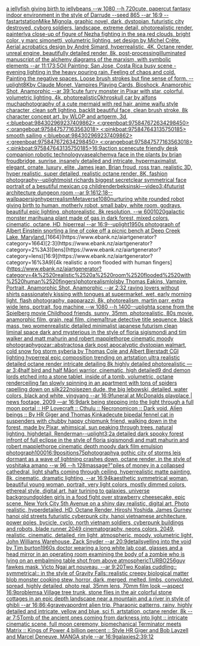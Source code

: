 [a jellyfish giving birth to jellybeans --w 1080 --h 720](https://www.ebank.nz/aiartgenerator?category=a%2520jellyfish%2520giving%2520birth%2520to%2520jellybeans%2520--w%25201080%2520--h%2520720)[cute, papercut fantasy indoor environment in the style of Darrude --seed 865 --ar 16:9 --fast](https://www.ebank.nz/aiartgenerator?category=cute%2C%2520papercut%2520fantasy%2520indoor%2520environment%2520in%2520the%2520style%2520of%2520Darrude%2520--seed%2520865%2520--ar%252016%3A9%2520--fast)[artstation](https://www.ebank.nz/aiartgenerator?category=artstation)[Mike Mignola, graphic novel, dark, dystopian, futuristic city destroyed, cyborg soldiers, landscape, extreme detail, photorealistic render, painterly](https://www.ebank.nz/aiartgenerator?category=Mike%2520Mignola%2C%2520graphic%2520novel%2C%2520dark%2C%2520dystopian%2C%2520futuristic%2520city%2520destroyed%2C%2520cyborg%2520soldiers%2C%2520landscape%2C%2520extreme%2520detail%2C%2520photorealistic%2520render%2C%2520painterly)[a close-up of figure of Nezha fighting in the sea,red clouds, bright color, y marc simonetti, volumetric lighting, set design by Michel Crête, Aerial acrobatics design by André Simard, hyperrealistic, 4K, Octane render, unreal engine, beautifully detailed render, 8k, post-processing](https://www.ebank.nz/aiartgenerator?category=a%2520close-up%2520of%2520figure%2520of%2520Nezha%2520fighting%2520in%2520the%2520sea%2Cred%2520clouds%2C%2520bright%2520color%2C%2520y%2520marc%2520simonetti%2C%2520volumetric%2520lighting%2C%2520set%2520design%2520by%2520Michel%2520Cr%C3%AAte%2C%2520Aerial%2520acrobatics%2520design%2520by%2520Andr%C3%A9%2520Simard%2C%2520hyperrealistic%2C%25204K%2C%2520Octane%2520render%2C%2520unreal%2520engine%2C%2520beautifully%2520detailed%2520render%2C%25208k%2C%2520post-processing)[illuminated manuscript of the alchemy diagrams of the marxism, with symbolic elements --ar 11:17](https://www.ebank.nz/aiartgenerator?category=illuminated%2520manuscript%2520of%2520the%2520alchemy%2520diagrams%2520of%2520the%2520marxism%2C%2520with%2520symbolic%2520elements%2520--ar%252011%3A17)[3:5](https://www.ebank.nz/aiartgenerator?category=3%3A5)[Oil Painting: San Jose, Costa Rica busy scene - evening lighting in the heavy pouring rain. Feeling of chaos and cold. Painting the negative spaces. Loose brush strokes but fine sense of form. --uplight](https://www.ebank.nz/aiartgenerator?category=Oil%2520Painting%3A%2520San%2520Jose%2C%2520Costa%2520Rica%2520busy%2520scene%2520-%2520evening%2520lighting%2520in%2520the%2520heavy%2520pouring%2520rain.%2520Feeling%2520of%2520chaos%2520and%2520cold.%2520Painting%2520the%2520negative%2520spaces.%2520Loose%2520brush%2520strokes%2520but%2520fine%2520sense%2520of%2520form.%2520--uplight)[8K](https://www.ebank.nz/aiartgenerator?category=8K)[by Claude Monet, Vampires Playing Cards, Bioshock, Anamorphic Shot, Anamorphic --ar 39:1](https://www.ebank.nz/aiartgenerator?category=by%2520Claude%2520Monet%2C%2520Vampires%2520Playing%2520Cards%2C%2520Bioshock%2C%2520Anamorphic%2520Shot%2C%2520Anamorphic%2520--ar%252039%3A1)[cute furry monster in Pixar with star, colorful, volumetric lighting, 4k, photorealistic](https://www.ebank.nz/aiartgenerator?category=cute%2520furry%2520monster%2520in%2520Pixar%2520with%2520star%2C%2520colorful%2C%2520volumetric%2520lighting%2C%25204k%2C%2520photorealistic)[Okhro](https://www.ebank.nz/aiartgenerator?category=Okhro)[skull car by alfons mucha](https://www.ebank.nz/aiartgenerator?category=skull%2520car%2520by%2520alfons%2520mucha)[photography of a cute mermaid with red hair, anime waifu style character, clean soft lighting, backlit beautiful face, clean brush stroke, 8k character concept art, by WLOP and artgerm, 3d,](https://www.ebank.nz/aiartgenerator?category=photography%2520of%2520a%2520cute%2520mermaid%2520with%2520red%2520hair%2C%2520anime%2520waifu%2520style%2520character%2C%2520clean%2520soft%2520lighting%2C%2520backlit%2520beautiful%2520face%2C%2520clean%2520brush%2520stroke%2C%25208k%2520character%2520concept%2520art%2C%2520by%2520WLOP%2520and%2520artgerm%2C%25203d%2C)[<:blueboat:984302969237409862> <:greenboat:975847672634298450> <:orangeboat:975847577163563018> <:pinkboat:975847643135750185> smooth sailing <:blueboat:984302969237409862> <:greenboat:975847672634298450> <:orangeboat:975847577163563018> <:pinkboat:975847643135750185>](https://www.ebank.nz/aiartgenerator?category=%3C%3Ablueboat%3A984302969237409862%3E%2520%3C%3Agreenboat%3A975847672634298450%3E%2520%3C%3Aorangeboat%3A975847577163563018%3E%2520%3C%3Apinkboat%3A975847643135750185%3E%2520smooth%2520sailing%2520%3C%3Ablueboat%3A984302969237409862%3E%2520%3C%3Agreenboat%3A975847672634298450%3E%2520%3C%3Aorangeboat%3A975847577163563018%3E%2520%3C%3Apinkboat%3A975847643135750185%3E)[16:9](https://www.ebank.nz/aiartgenerator?category=16%3A9)[action scene](https://www.ebank.nz/aiartgenerator?category=action%2520scene)[cute friendly desk companion robotic technology](https://www.ebank.nz/aiartgenerator?category=cute%2520friendly%2520desk%2520companion%2520robotic%2520technology)[vase](https://www.ebank.nz/aiartgenerator?category=vase)[alchemy](https://www.ebank.nz/aiartgenerator?category=alchemy)[a face in the plants by brian froud](https://www.ebank.nz/aiartgenerator?category=a%2520face%2520in%2520the%2520plants%2520by%2520brian%2520froud)[bridge, sunrise, insanely detailed and intricate, hypermaximalist, elegant, ornate, luxury, elite, James jean, Brian froud, ross tran, realistic 3D, hyper realistic, super detailed, realistic octane render, 8K, fashion photography](https://www.ebank.nz/aiartgenerator?category=bridge%2C%2520sunrise%2C%2520insanely%2520detailed%2520and%2520intricate%2C%2520hypermaximalist%2C%2520elegant%2C%2520ornate%2C%2520luxury%2C%2520elite%2C%2520James%2520jean%2C%2520Brian%2520froud%2C%2520ross%2520tran%2C%2520realistic%25203D%2C%2520hyper%2520realistic%2C%2520super%2520detailed%2C%2520realistic%2520octane%2520render%2C%25208K%2C%2520fashion%2520photography)[--uplight](https://www.ebank.nz/aiartgenerator?category=--uplight)[moist richards biggest secret](https://www.ebank.nz/aiartgenerator?category=moist%2520richards%2520biggest%2520secret)[clear symmetrical face portrait of a besutiful mexican cg child](https://www.ebank.nz/aiartgenerator?category=clear%2520symmetrical%2520face%2520portrait%2520of%2520a%2520besutiful%2520mexican%2520cg%2520child)[render](https://www.ebank.nz/aiartgenerator?category=render)[beksinski](https://www.ebank.nz/aiartgenerator?category=beksinski)[—video](https://www.ebank.nz/aiartgenerator?category=%E2%80%94video)[3:4](https://www.ebank.nz/aiartgenerator?category=3%3A4)[futurist architecture dungeon room --ar 9:16](https://www.ebank.nz/aiartgenerator?category=futurist%2520architecture%2520dungeon%2520room%2520--ar%25209%3A16)[](https://www.ebank.nz/aiartgenerator?category=)[12:18](https://www.ebank.nz/aiartgenerator?category=12%3A18)[--wallpaper](https://www.ebank.nz/aiartgenerator?category=--wallpaper)[sign](https://www.ebank.nz/aiartgenerator?category=sign)[hyperrealism](https://www.ebank.nz/aiartgenerator?category=hyperrealism)[Metaverse](https://www.ebank.nz/aiartgenerator?category=Metaverse)[1080](https://www.ebank.nz/aiartgenerator?category=1080)[nurturing white rounded robot giving birth to human, motherly robot, small baby, white room, godrays, beautiful epic lighting, photorealistic, 8k resolution, --w 600](https://www.ebank.nz/aiartgenerator?category=nurturing%2520white%2520rounded%2520robot%2520giving%2520birth%2520to%2520human%2C%2520motherly%2520robot%2C%2520small%2520baby%2C%2520white%2520room%2C%2520godrays%2C%2520beautiful%2520epic%2520lighting%2C%2520photorealistic%2C%25208k%2520resolution%2C%2520--w%2520600)[1020](https://www.ebank.nz/aiartgenerator?category=1020)[galactic monster marihuana plant made of gas in dark forest, mixed colors, cinematic, octane, HD, hiperreal --ar 16:9](https://www.ebank.nz/aiartgenerator?category=galactic%2520monster%2520marihuana%2520plant%2520made%2520of%2520gas%2520in%2520dark%2520forest%2C%2520mixed%2520colors%2C%2520cinematic%2C%2520octane%2C%2520HD%2C%2520hiperreal%2520--ar%252016%3A9)[--uplight](https://www.ebank.nz/aiartgenerator?category=--uplight)[1950s photograph of Albert Einstein snorting a line of coke off a picnic bench at Deep Creek Lake, Maryland.](https://www.ebank.nz/aiartgenerator?category=1950s%2520photograph%2520of%2520Albert%2520Einstein%2520snorting%2520a%2520line%2520of%2520coke%2520off%2520a%2520picnic%2520bench%2520at%2520Deep%2520Creek%2520Lake%2C%2520Maryland.)[1664](https://www.ebank.nz/aiartgenerator?category=1664)[2:3](https://www.ebank.nz/aiartgenerator?category=2%3A3)[lens](https://www.ebank.nz/aiartgenerator?category=lens)[16:9](https://www.ebank.nz/aiartgenerator?category=16%3A9)[4k realistic a room flooded with human fingers](https://www.ebank.nz/aiartgenerator?category=4k%2520realistic%2520a%2520room%2520flooded%2520with%2520human%2520fingers)[photorealism](https://www.ebank.nz/aiartgenerator?category=photorealism)[lols](https://www.ebank.nz/aiartgenerator?category=lols)[by Thomas Eakins, Vampire, Portrait, Anamorphic Shot, Anamorphic --ar 2:3](https://www.ebank.nz/aiartgenerator?category=by%2520Thomas%2520Eakins%2C%2520Vampire%2C%2520Portrait%2C%2520Anamorphic%2520Shot%2C%2520Anamorphic%2520--ar%25202%3A3)[2 raving lovers without shirts passionately kissing with tongues at supermarket, wet, early morning light, flash photography, papparazzi, 8k, photorealism, martin parr, extra wide lens, portrait, fog machine --w 1080 --h 1400](https://www.ebank.nz/aiartgenerator?category=2%2520raving%2520lovers%2520without%2520shirts%2520passionately%2520kissing%2520with%2520tongues%2520at%2520supermarket%2C%2520wet%2C%2520early%2520morning%2520light%2C%2520flash%2520photography%2C%2520papparazzi%2C%25208k%2C%2520photorealism%2C%2520martin%2520parr%2C%2520extra%2520wide%2520lens%2C%2520portrait%2C%2520fog%2520machine%2520--w%25201080%2520--h%25201400)[--uplight](https://www.ebank.nz/aiartgenerator?category=--uplight)[a scene from the Spielberg movie Childhood friends, sunny, 35mm, photorealistic, 80s movie, anamorphic film, grain, real film, cinema](https://www.ebank.nz/aiartgenerator?category=a%2520scene%2520from%2520the%2520Spielberg%2520movie%2520Childhood%2520friends%2C%2520sunny%2C%252035mm%2C%2520photorealistic%2C%252080s%2520movie%2C%2520anamorphic%2520film%2C%2520grain%2C%2520real%2520film%2C%2520cinema)[1](https://www.ebank.nz/aiartgenerator?category=1)[true detective title sequence, black mass, two women](https://www.ebank.nz/aiartgenerator?category=true%2520detective%2520title%2520sequence%2C%2520black%2520mass%2C%2520two%2520women)[realistic detailed minimalist japanese futurism clean liminal space dark and mysterious in the style of floria sigismondi and tim walker and matt mahurin and robert mapplethorpe cinematic moody photography](https://www.ebank.nz/aiartgenerator?category=realistic%2520detailed%2520minimalist%2520japanese%2520futurism%2520clean%2520liminal%2520space%2520dark%2520and%2520mysterious%2520in%2520the%2520style%2520of%2520floria%2520sigismondi%2520and%2520tim%2520walker%2520and%2520matt%2520mahurin%2520and%2520robert%2520mapplethorpe%2520cinematic%2520moody%2520photography)[gozar::abstractos](https://www.ebank.nz/aiartgenerator?category=gozar%3A%3Aabstractos)[a dark post apocalyptic dystopian walmart, cold snow fog storm syberia by Thomas Cole and Albert Bierstadt CGI lighting hyperreal epic composition trending on artstation ultra realistic detailed octane render intricate detailing 8k highly detailed photorealistic —ar 3:4](https://www.ebank.nz/aiartgenerator?category=a%2520dark%2520post%2520apocalyptic%2520dystopian%2520walmart%2C%2520cold%2520snow%2520fog%2520storm%2520syberia%2520by%2520Thomas%2520Cole%2520and%2520Albert%2520Bierstadt%2520CGI%2520lighting%2520hyperreal%2520epic%2520composition%2520trending%2520on%2520artstation%2520ultra%2520realistic%2520detailed%2520octane%2520render%2520intricate%2520detailing%25208k%2520highly%2520detailed%2520photorealistic%2520%E2%80%94ar%25203%3A4)[half bird and half Māori warrior, cinematic, high detailed](https://www.ebank.nz/aiartgenerator?category=half%2520bird%2520and%2520half%2520M%C4%81ori%2520warrior%2C%2520cinematic%2C%2520high%2520detailed)[9 dnd demon lords etched into a stone tablet, inside of a tomb, volumetric, octane render](https://www.ebank.nz/aiartgenerator?category=9%2520dnd%2520demon%2520lords%2520etched%2520into%2520a%2520stone%2520tablet%2C%2520inside%2520of%2520a%2520tomb%2C%2520volumetric%2C%2520octane%2520render)[ceiling fan slowly spinning in an apartment with tons of spiders rapelling down on silk](https://www.ebank.nz/aiartgenerator?category=ceiling%2520fan%2520slowly%2520spinning%2520in%2520an%2520apartment%2520with%2520tons%2520of%2520spiders%2520rapelling%2520down%2520on%2520silk)[222](https://www.ebank.nz/aiartgenerator?category=222)[noise](https://www.ebank.nz/aiartgenerator?category=noise)[zen dude, the big lebowski, detailed, water colors, black and white, yingyang --ar 16:9](https://www.ebank.nz/aiartgenerator?category=zen%2520dude%2C%2520the%2520big%2520lebowski%2C%2520detailed%2C%2520water%2520colors%2C%2520black%2520and%2520white%2C%2520yingyang%2520--ar%252016%3A9)[funeral at McDonalds playplace | news footage, 2009 —ar 16:9](https://www.ebank.nz/aiartgenerator?category=funeral%2520at%2520McDonalds%2520playplace%2520%7C%2520news%2520footage%2C%25202009%2520%E2%80%94ar%252016%3A9)[dark being stepping into the light through a full moon portal :: HP Lovecraft :: Cthulu :: Necronomicon :: Dark void, Alien beings :: By HR Giger and Thomas Kinkade](https://www.ebank.nz/aiartgenerator?category=dark%2520being%2520stepping%2520into%2520the%2520light%2520through%2520a%2520full%2520moon%2520portal%2520%3A%3A%2520HP%2520Lovecraft%2520%3A%3A%2520Cthulu%2520%3A%3A%2520Necronomicon%2520%3A%3A%2520Dark%2520void%2C%2520Alien%2520beings%2520%3A%3A%2520By%2520HR%2520Giger%2520and%2520Thomas%2520Kinkade)[cute bipedal fennel cat in suspenders with chubby happy chipmunk friend, walking down in the forest, made by Pixar, whimsical, sun peaking through trees, natural lighting, highdetail, Renderman](https://www.ebank.nz/aiartgenerator?category=cute%2520bipedal%2520fennel%2520cat%2520in%2520suspenders%2520with%2520chubby%2520happy%2520chipmunk%2520friend%2C%2520walking%2520down%2520in%2520the%2520forest%2C%2520made%2520by%2520Pixar%2C%2520whimsical%2C%2520sun%2520peaking%2520through%2520trees%2C%2520natural%2520lighting%2C%2520highdetail%2C%2520Renderman)[--uplight](https://www.ebank.nz/aiartgenerator?category=--uplight)[3:2](https://www.ebank.nz/aiartgenerator?category=3%3A2)[a detailed dark spooky forest infront of full eclipse in the style of floria sigismondi and matt mahurin and robert mapplethorpe cinematic depth moody dark film emulsion photograph](https://www.ebank.nz/aiartgenerator?category=a%2520detailed%2520dark%2520spooky%2520forest%2520infront%2520of%2520full%2520eclipse%2520in%2520the%2520style%2520of%2520floria%2520sigismondi%2520and%2520matt%2520mahurin%2520and%2520robert%2520mapplethorpe%2520cinematic%2520depth%2520moody%2520dark%2520film%2520emulsion%2520photograph)[1000](https://www.ebank.nz/aiartgenerator?category=1000)[16:9](https://www.ebank.nz/aiartgenerator?category=16%3A9)[positions](https://www.ebank.nz/aiartgenerator?category=positions)[](https://www.ebank.nz/aiartgenerator?category=)[75](https://www.ebank.nz/aiartgenerator?category=75)[photography](https://www.ebank.nz/aiartgenerator?category=photography)[a gothic city of storms leis dormant as a wave of lightning crashes down, octane render, in the style of yoshitaka amano --w 96 --h 128](https://www.ebank.nz/aiartgenerator?category=a%2520gothic%2520city%2520of%2520storms%2520leis%2520dormant%2520as%2520a%2520wave%2520of%2520lightning%2520crashes%2520down%2C%2520octane%2520render%2C%2520in%2520the%2520style%2520of%2520yoshitaka%2520amano%2520--w%252096%2520--h%2520128)[massage?"](https://www.ebank.nz/aiartgenerator?category=massage%3F%22)[piles of money in a collapsed cathedral, light shafts coming through ceiling, hyperrealistic matte painting, 8k, cinematic, dramatic lighting, --ar 16:9](https://www.ebank.nz/aiartgenerator?category=piles%2520of%2520money%2520in%2520a%2520collapsed%2520cathedral%2C%2520light%2520shafts%2520coming%2520through%2520ceiling%2C%2520hyperrealistic%2520matte%2520painting%2C%25208k%2C%2520cinematic%2C%2520dramatic%2520lighting%2C%2520--ar%252016%3A9)[4k](https://www.ebank.nz/aiartgenerator?category=4k)[aesthetic symmetrical woman, beautiful young woman, portrait, very light colors, mostly dimmed colors, ethereal style, digital art, hair turining to galaxies, universe background](https://www.ebank.nz/aiartgenerator?category=aesthetic%2520symmetrical%2520woman%2C%2520beautiful%2520young%2520woman%2C%2520portrait%2C%2520very%2520light%2520colors%2C%2520mostly%2520dimmed%2520colors%2C%2520ethereal%2520style%2C%2520digital%2520art%2C%2520hair%2520turining%2520to%2520galaxies%2C%2520universe%2520background)[golden girls in a food fight over strawberry cheesecake, epic scene, New York City 5th Avenue on a shiny day realistic, digital art, Photo realistic, hyperdetailed, HD, Octane Render, Hiroshi Yoshida, James Gurney hanoi old streets futuristic cyberpunk city, hanoi vietnamese architecture, power poles, bycicle, cyclo, north vietnam soldiers, cyberpunk buildings and robots, blade runner 2049 cinematography, neons colors, 2049, realistic, cinematic, detailed, rim light, atmospheric, moody, volumetric light, John Williams Warehouse, Zack Snyder --ar 20:9](https://www.ebank.nz/aiartgenerator?category=golden%2520girls%2520in%2520a%2520food%2520fight%2520over%2520strawberry%2520cheesecake%2C%2520epic%2520scene%2C%2520New%2520York%2520City%25205th%2520Avenue%2520on%2520a%2520shiny%2520day%2520realistic%2C%2520digital%2520art%2C%2520Photo%2520realistic%2C%2520hyperdetailed%2C%2520HD%2C%2520Octane%2520Render%2C%2520Hiroshi%2520Yoshida%2C%2520James%2520Gurney%2520hanoi%2520old%2520streets%2520futuristic%2520cyberpunk%2520city%2C%2520hanoi%2520vietnamese%2520architecture%2C%2520power%2520poles%2C%2520bycicle%2C%2520cyclo%2C%2520north%2520vietnam%2520soldiers%2C%2520cyberpunk%2520buildings%2520and%2520robots%2C%2520blade%2520runner%25202049%2520cinematography%2C%2520neons%2520colors%2C%25202049%2C%2520realistic%2C%2520cinematic%2C%2520detailed%2C%2520rim%2520light%2C%2520atmospheric%2C%2520moody%2C%2520volumetric%2520light%2C%2520John%2520Williams%2520Warehouse%2C%2520Zack%2520Snyder%2520--ar%252020%3A9)[details](https://www.ebank.nz/aiartgenerator?category=details)[yelling into the void by Tim burton](https://www.ebank.nz/aiartgenerator?category=yelling%2520into%2520the%2520void%2520by%2520Tim%2520burton)[1960s doctor wearing a long white lab coat, glasses and a head mirror in an operating room examining the body of a zombie who is lying on an embalming table shot from above atmospheric](https://www.ebank.nz/aiartgenerator?category=1960s%2520doctor%2520wearing%2520a%2520long%2520white%2520lab%2520coat%2C%2520glasses%2520and%2520a%2520head%2520mirror%2520in%2520an%2520operating%2520room%2520examining%2520the%2520body%2520of%2520a%2520zombie%2520who%2520is%2520lying%2520on%2520an%2520embalming%2520table%2520shot%2520from%2520above%2520atmospheric)[TURBO](https://www.ebank.nz/aiartgenerator?category=TURBO)[256](https://www.ebank.nz/aiartgenerator?category=256)[guy fawkes mask, Victo Ngai art nouveau, --ar 9:20](https://www.ebank.nz/aiartgenerator?category=guy%2520fawkes%2520mask%2C%2520Victo%2520Ngai%2520art%2520nouveau%2C%2520--ar%25209%3A20)[Two Koalas cuddling:: symmetrical:: in the style of Gravity Falls::](https://www.ebank.nz/aiartgenerator?category=Two%2520Koalas%2520cuddling%3A%3A%2520symmetrical%3A%3A%2520in%2520the%2520style%2520of%2520Gravity%2520Falls%3A%3A)[realistic creepy biological matter blob monster cooking stew, horror, dark, merged, melted, limbs, convoluted, spread, highly detailed, photo real, 35mm lens, 70mm film look —aspect 16:9](https://www.ebank.nz/aiartgenerator?category=realistic%2520creepy%2520biological%2520matter%2520blob%2520monster%2520cooking%2520stew%2C%2520horror%2C%2520dark%2C%2520merged%2C%2520melted%2C%2520limbs%2C%2520convoluted%2C%2520spread%2C%2520highly%2520detailed%2C%2520photo%2520real%2C%252035mm%2520lens%2C%252070mm%2520film%2520look%2520%E2%80%94aspect%252016%3A9)[problems](https://www.ebank.nz/aiartgenerator?category=problems)[a Village  tree trunk, stone flies in the air colorful stone cottages in an epic depth landscape near a mountain and a river in style of ghibli --ar 16:8](https://www.ebank.nz/aiartgenerator?category=a%2520Village%2520%2520tree%2520trunk%2C%2520stone%2520flies%2520in%2520the%2520air%2520colorful%2520stone%2520cottages%2520in%2520an%2520epic%2520depth%2520landscape%2520near%2520a%2520mountain%2520and%2520a%2520river%2520in%2520style%2520of%2520ghibli%2520--ar%252016%3A8)[6:4](https://www.ebank.nz/aiartgenerator?category=6%3A4)[grave](https://www.ebank.nz/aiartgenerator?category=grave)[vapor](https://www.ebank.nz/aiartgenerator?category=vapor)[dmt alien trip, Pharaonic patterns, rainy, highly detailed and intricate, yellow and blue, sci fi, artstation, octane render, 8k --ar 7:5](https://www.ebank.nz/aiartgenerator?category=dmt%2520alien%2520trip%2C%2520Pharaonic%2520patterns%2C%2520rainy%2C%2520highly%2520detailed%2520and%2520intricate%2C%2520yellow%2520and%2520blue%2C%2520sci%2520fi%2C%2520artstation%2C%2520octane%2520render%2C%25208k%2520--ar%25207%3A5)[Tomb of the ancient ones coming from darkness into light :: intricate cinematic scene, full moon ceremony,  biomechanical Terminator meets Matrix :: Kings of Power 4 billion percent :: Style HR Giger and Bob Layzell and Marcel Deneuve, MANGA style --ar 16:9](https://www.ebank.nz/aiartgenerator?category=Tomb%2520of%2520the%2520ancient%2520ones%2520coming%2520from%2520darkness%2520into%2520light%2520%3A%3A%2520intricate%2520cinematic%2520scene%2C%2520full%2520moon%2520ceremony%2C%2520%2520biomechanical%2520Terminator%2520meets%2520Matrix%2520%3A%3A%2520Kings%2520of%2520Power%25204%2520billion%2520percent%2520%3A%3A%2520Style%2520HR%2520Giger%2520and%2520Bob%2520Layzell%2520and%2520Marcel%2520Deneuve%2C%2520MANGA%2520style%2520--ar%252016%3A9)[galaxies](https://www.ebank.nz/aiartgenerator?category=galaxies)[2:3](https://www.ebank.nz/aiartgenerator?category=2%3A3)[9:12](https://www.ebank.nz/aiartgenerator?category=9%3A12)